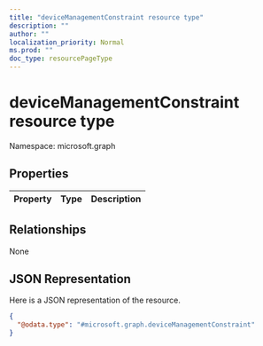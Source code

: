 ```yaml
---
title: "deviceManagementConstraint resource type"
description: ""
author: ""
localization_priority: Normal
ms.prod: ""
doc_type: resourcePageType
---
```


# deviceManagementConstraint resource type


Namespace: microsoft.graph



## Properties
|Property|Type|Description|
|:---|:---|:---|

## Relationships
None

## JSON Representation
Here is a JSON representation of the resource.
<!-- {
  "blockType": "resource",
  "@odata.type": "microsoft.graph.deviceManagementConstraint"
}
-->
``` json
{
  "@odata.type": "#microsoft.graph.deviceManagementConstraint"
}
```

